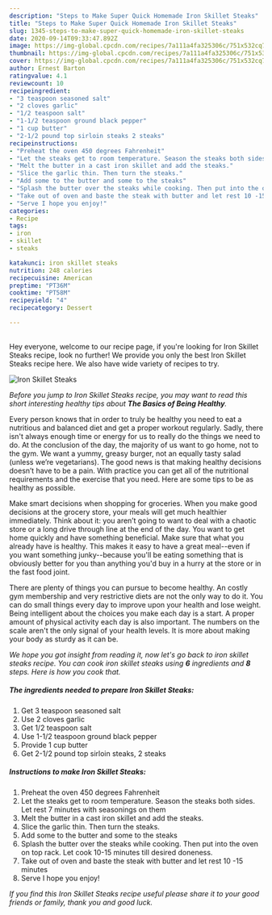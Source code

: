 ```yaml
---
description: "Steps to Make Super Quick Homemade Iron Skillet Steaks"
title: "Steps to Make Super Quick Homemade Iron Skillet Steaks"
slug: 1345-steps-to-make-super-quick-homemade-iron-skillet-steaks
date: 2020-09-14T09:33:47.892Z
image: https://img-global.cpcdn.com/recipes/7a111a4fa325306c/751x532cq70/iron-skillet-steaks-recipe-main-photo.jpg
thumbnail: https://img-global.cpcdn.com/recipes/7a111a4fa325306c/751x532cq70/iron-skillet-steaks-recipe-main-photo.jpg
cover: https://img-global.cpcdn.com/recipes/7a111a4fa325306c/751x532cq70/iron-skillet-steaks-recipe-main-photo.jpg
author: Ernest Barton
ratingvalue: 4.1
reviewcount: 10
recipeingredient:
- "3 teaspoon seasoned salt"
- "2 cloves garlic"
- "1/2 teaspoon salt"
- "1-1/2 teaspoon ground black pepper"
- "1 cup butter"
- "2-1/2 pound top sirloin steaks 2 steaks"
recipeinstructions:
- "Preheat the oven 450 degrees Fahrenheit"
- "Let the steaks get to room temperature. Season the steaks both sides. Let rest 7 minutes with seasonings on them"
- "Melt the butter in a cast iron skillet and add the steaks."
- "Slice the garlic thin. Then turn the steaks."
- "Add some to the butter and some to the steaks"
- "Splash the butter over the steaks while cooking. Then put into the oven on top rack. Let cook 10-15 minutes till desired doneness."
- "Take out of oven and baste the steak with butter and let rest 10 -15 minutes"
- "Serve I hope you enjoy!"
categories:
- Recipe
tags:
- iron
- skillet
- steaks

katakunci: iron skillet steaks 
nutrition: 248 calories
recipecuisine: American
preptime: "PT36M"
cooktime: "PT58M"
recipeyield: "4"
recipecategory: Dessert

---
```

<br>
Hey everyone, welcome to our recipe page, if you're looking for Iron Skillet Steaks recipe, look no further! We provide you only the best Iron Skillet Steaks recipe here. We also have wide variety of recipes to try.
<br>


![Iron Skillet Steaks](https://img-global.cpcdn.com/recipes/7a111a4fa325306c/751x532cq70/iron-skillet-steaks-recipe-main-photo.jpg)

<i>Before you jump to Iron Skillet Steaks recipe, you may want to read this short interesting healthy tips about <strong>The Basics of Being Healthy</strong>.</i>

Every person knows that in order to truly be healthy you need to eat a nutritious and balanced diet and get a proper workout regularly. Sadly, there isn't always enough time or energy for us to really do the things we need to do. At the conclusion of the day, the majority of us want to go home, not to the gym. We want a yummy, greasy burger, not an equally tasty salad (unless we’re vegetarians). The good news is that making healthy decisions doesn’t have to be a pain. With practice you can get all of the nutritional requirements and the exercise that you need. Here are some tips to be as healthy as possible.

Make smart decisions when shopping for groceries. When you make good decisions at the grocery store, your meals will get much healthier immediately. Think about it: you aren’t going to want to deal with a chaotic store or a long drive through line at the end of the day. You want to get home quickly and have something beneficial. Make sure that what you already have is healthy. This makes it easy to have a great meal--even if you want something junky--because you'll be eating something that is obviously better for you than anything you'd buy in a hurry at the store or in the fast food joint.

There are plenty of things you can pursue to become healthy. An costly gym membership and very restrictive diets are not the only way to do it. You can do small things every day to improve upon your health and lose weight. Being intelligent about the choices you make each day is a start. A proper amount of physical activity each day is also important. The numbers on the scale aren't the only signal of your health levels. It is more about making your body as sturdy as it can be. 


<i>We hope you got insight from reading it, now let's go back to iron skillet steaks recipe. You can cook iron skillet steaks using <strong>6</strong> ingredients and <strong>8</strong> steps. Here is how you cook that.
</i>

##### The ingredients needed to prepare Iron Skillet Steaks:

1. Get 3 teaspoon seasoned salt
1. Use 2 cloves garlic
1. Get 1/2 teaspoon salt
1. Use 1-1/2 teaspoon ground black pepper
1. Provide 1 cup butter
1. Get 2-1/2 pound top sirloin steaks, 2 steaks


##### Instructions to make Iron Skillet Steaks:

1. Preheat the oven 450 degrees Fahrenheit
1. Let the steaks get to room temperature. Season the steaks both sides. Let rest 7 minutes with seasonings on them
1. Melt the butter in a cast iron skillet and add the steaks.
1. Slice the garlic thin. Then turn the steaks.
1. Add some to the butter and some to the steaks
1. Splash the butter over the steaks while cooking. Then put into the oven on top rack. Let cook 10-15 minutes till desired doneness.
1. Take out of oven and baste the steak with butter and let rest 10 -15 minutes
1. Serve I hope you enjoy!


<i>If you find this Iron Skillet Steaks recipe useful please share it to your good friends or family, thank you and good luck.</i>
